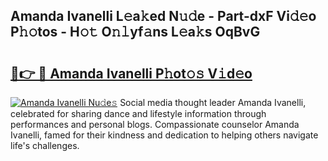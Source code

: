 ## Amanda Ivanelli L𝚎a𝚔ed N𝚞𝚍e - Part-dxF Vi𝚍𝚎o P𝚑𝚘tos - H𝚘𝚝 O𝚗𝚕yf𝚊ns L𝚎a𝚔s OqBvG

# <h2><a href="http://kf6tmxy.oniu.top/?m=Amanda+Ivanelli">🔗👉 🔴 Amanda Ivanelli P𝚑ot𝚘𝚜 V𝚒d𝚎o</a></h2>

[![Amanda Ivanelli Nu𝚍e𝚜](https://i.imgur.com/0qMVB7G.gif)](http://kf6tmxy.oniu.top/?m=Amanda+Ivanelli)
Social media thought leader Amanda Ivanelli, celebrated for sharing dance and lifestyle information through performances and personal blogs. Compassionate counselor Amanda Ivanelli, famed for their kindness and dedication to helping others navigate life's challenges.  
